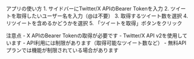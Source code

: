 アプリの使い方
    1. サイドバーにTwitter/X APIのBearer Tokenを入力
    2. ツイートを取得したいユーザー名を入力（@は不要）
    3. 取得するツイート数を選択
    4. リツイートを含めるかどうかを選択
    5. 「ツイートを取得」ボタンをクリック
    
  注意点
    - X APIのBearer Tokenの取得が必要です
    - Twitter/X API v2を使用しています
    - API利用には制限があります（取得可能なツイート数など）
    - 無料APIプランでは機能が制限されている場合があります
   
